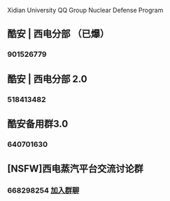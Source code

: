 Xidian University QQ Group Nuclear Defense Program
## 酷安 | 西电分部 （已爆）
### 901526779 
## 酷安 | 西电分部 2.0
### 518413482
## 酷安备用群3.0
### 640701630
## [NSFW]西电蒸汽平台交流讨论群
### 668298254 [加入群聊](https://jq.qq.com/?_wv=1027&k=cY6jn2BV)
